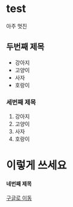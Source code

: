 # test

아주 멋진

## 두번째 제목
- 강아지
- 고양이
- 사자
- 호랑이

### 세번째 제목
1. 강아지
2. 고양이
3. 사자
4. 호랑이
  <h1>이렇게 쓰세요</h1>
  
#### 네번째 제목

[구글로 이동](http://google.com)

